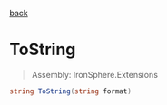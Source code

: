 ﻿

[back](/IronSphere.Extensions/types/DateTimeSpanType)

# ToString

> Assembly: IronSphere.Extensions

```csharp
string ToString(string format)
```



 